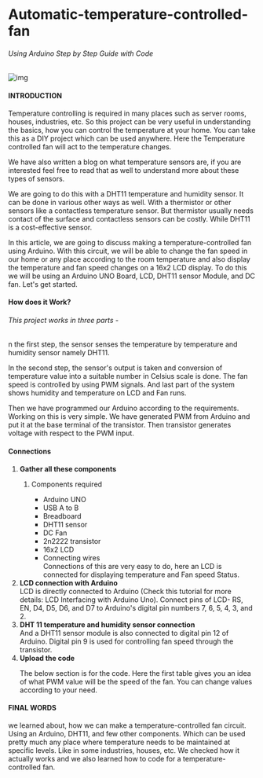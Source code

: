 # Automatic-temperature-controlled-fan
<h6> Using Arduino Step by Step Guide with Code</h6>
<img src="https://robu.in/wp-content/uploads/2021/02/ckt2-1024x683.jpg" alt="img">
<h4> INTRODUCTION </h4>
<P>Temperature controlling is required in many places such as server rooms, houses, industries, etc. So this project can be very useful in understanding the basics, how you can control the temperature at your home. You can take this as a DIY project which can be used anywhere. Here the Temperature controlled fan will act to the temperature changes.</P>

<P>We have also written a blog on what temperature sensors are, if you are interested feel free to read that as well to understand more about these types of sensors.</P>

<P>We are going to do this with a DHT11 temperature and humidity sensor. It can be done in various other ways as well. With a thermistor or other sensors like a contactless temperature sensor. But thermistor usually needs contact of the surface and contactless sensors can be costly. While DHT11 is a cost-effective sensor.</P>

<P>In this article, we are going to discuss making a temperature-controlled fan using Arduino. With this circuit, we will be able to change the fan speed in our home or any place according to the room temperature and also display the temperature and fan speed changes on a 16x2 LCD display. To do this we will be using an Arduino UNO Board, LCD, DHT11 sensor Module, and DC fan. Let's get started.</P>

<H4>How does it Work? </H4>

<H6>This project works in three parts -</H6>
<P>n the first step, the sensor senses the temperature by temperature and humidity sensor namely DHT11.</P>

<P>In the second step, the sensor's output is taken and conversion of temperature value into a suitable number in Celsius scale is done. The fan speed is controlled by using PWM signals. And last part of the system shows humidity and temperature on LCD and Fan runs.</P>

<P>Then we have programmed our Arduino according to the requirements. Working on this is very simple. We have generated PWM from Arduino and put it at the base terminal of the transistor. Then transistor generates voltage with respect to the PWM input.</P>

<H4>Connections</H4>

<OL> <LI><B>  Gather all these components</B></LI>
<OL>
  <LI>  Components required</LI>
   <UL>
        
<LI>Arduino UNO</LI>
<LI>USB A to B</LI>
<LI>Breadboard</LI>
<LI>DHT11 sensor</LI>
<LI>DC Fan</LI>
<LI>2n2222 transistor</LI>
<LI>16x2 LCD</LI>
<LI>Connecting wires</LI>
Connections of this are very easy to do, here an LCD is connected for displaying temperature and Fan speed Status.
</UL></OL>
<LI><B>LCD connection with Arduino</B></LI>
LCD is directly connected to Arduino (Check this tutorial for more details: LCD Interfacing with Arduino Uno). Connect pins of LCD- RS, EN, D4, D5, D6, and D7 to Arduino's digital pin numbers 7, 6, 5, 4, 3, and 2.
<LI><B> DHT 11 temperature and humidity sensor connection</B></LI>
And a DHT11 sensor module is also connected to digital pin 12 of Arduino. Digital pin 9 is used for controlling fan speed through the transistor.
<IMG-SRC="https://robu.in/wp-content/uploads/2021/02/circuit-1024x576.png" ALT="CIRCUIT DIAGRAM">
  <LI><B> Upload the code </B></LI>

The below section is for the code. Here the first table gives you an idea of what PWM value will be the speed of the fan. You can change values according to your need.
</OL>
<H4> FINAL WORDS</H4>
<P> we learned about, how we can make a temperature-controlled fan circuit. Using an Arduino, DHT11, and few other components. Which can be used pretty much any place where temperature needs to be maintained at specific levels. Like in some industries, houses, etc. We checked how it actually works and we also learned how to code for a temperature-controlled fan.</P>


